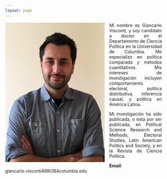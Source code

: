```yaml
---
layout: page
---
```


<img src="/img/bio.png" alt="Giancarlo" style="float:left;width:320px;height:450px; margin-right:15px; margin-bottom:15px">

<p align="justify">Mi nombre es Giancarlo Visconti, y soy candidato a doctor en el Departamento de Ciencia Política en la Universidad de Columbia. Me especializo en política comparada y métodos cuantitativos. Mis intereses de investigación incluyen comportamiento electoral, politica distributiva, inferencia causal, y política en América Latina.</p>

<p align="justify">Mi investigación ha sido publicada, o esta por ser publicada, en Political Science Research and Methods, Electoral Studies, Latin American Politics and Society, y en la Revista de Ciencia Política.</p>

**Email**: giancarlo.viscontiARROBAcolumbia.edu
